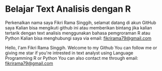 # Belajar Text Analisis dengan R

Perkenalkan nama saya Fikri Rama Singgih, selamat datang di akun GitHub saya
Kalian bisa mengikuti github ini atau memberikan bintang jika kalian tertarik dengan text analisis menggunakan bahasa pemgroraman R atau Python
Kalian bisa menghubungi saya via email: fikrirama79@gmail.com


Hello, I'am Fikri Rama Singgih. Welcome to my Github
You can follow me or giving me star if you're intrested in text analyst using Language Programming R or Python
You can also contact me through email: fikrirama79@gmail.com


